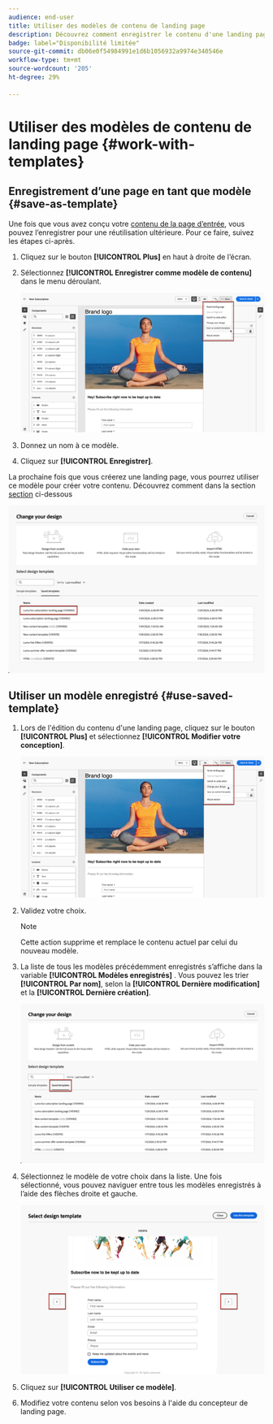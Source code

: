 ```yaml
---
audience: end-user
title: Utiliser des modèles de contenu de landing page
description: Découvrez comment enregistrer le contenu d'une landing page en tant que modèle de conception et le réutiliser dans Campaign Web
badge: label="Disponibilité limitée"
source-git-commit: db06e0f54984991e1d6b1056932a9974e340546e
workflow-type: tm+mt
source-wordcount: '205'
ht-degree: 29%

---
```


# Utiliser des modèles de contenu de landing page {#work-with-templates}

## Enregistrement d’une page en tant que modèle {#save-as-template}

Une fois que vous avez conçu votre [contenu de la page d’entrée](lp-content.md), vous pouvez l’enregistrer pour une réutilisation ultérieure. Pour ce faire, suivez les étapes ci-après.

1. Cliquez sur le bouton **[!UICONTROL Plus]** en haut à droite de l’écran.

1. Sélectionnez **[!UICONTROL Enregistrer comme modèle de contenu]** dans le menu déroulant.

   ![](assets/lp-save-as-template.png)

1. Donnez un nom à ce modèle.

1. Cliquez sur **[!UICONTROL Enregistrer]**.

La prochaine fois que vous créerez une landing page, vous pourrez utiliser ce modèle pour créer votre contenu. Découvrez comment dans la section [section](#use-saved-template) ci-dessous

![](assets/lp-saved-template.png)

## Utiliser un modèle enregistré {#use-saved-template}

<!--Not for GA?-->

1. Lors de l&#39;édition du contenu d&#39;une landing page, cliquez sur le bouton **[!UICONTROL Plus]** et sélectionnez **[!UICONTROL Modifier votre conception]**.

   ![](assets/lp-change-your-design.png)

1. Validez votre choix.

   >[!NOTE]
   >
   >Cette action supprime et remplace le contenu actuel par celui du nouveau modèle.

1. La liste de tous les modèles précédemment enregistrés s’affiche dans la variable **[!UICONTROL Modèles enregistrés]** . Vous pouvez les trier **[!UICONTROL Par nom]**, selon la **[!UICONTROL Dernière modification]** et la **[!UICONTROL Dernière création]**.

   ![](assets/lp-saved-templates.png)

1. Sélectionnez le modèle de votre choix dans la liste. Une fois sélectionné, vous pouvez naviguer entre tous les modèles enregistrés à l’aide des flèches droite et gauche.

   ![](assets/lp-select-saved-template.png)

1. Cliquez sur **[!UICONTROL Utiliser ce modèle]**.

1. Modifiez votre contenu selon vos besoins à l&#39;aide du concepteur de landing page.

<!--Primary page templates and subpage templates are managed separately, meaning that you cannot use a primary page template to create a subpage, and vice versa. TBC in Web user interface-->
